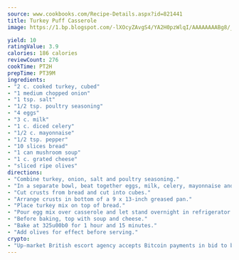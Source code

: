 ```yaml
---
source: www.cookbooks.com/Recipe-Details.aspx?id=821441
title: Turkey Puff Casserole
image: https://1.bp.blogspot.com/-lXOcyZAvgS4/YA2H0pzWlqI/AAAAAAAABg8/_HX4JI-WmFM0Tz684w_qYjP9vBzksmFNgCLcBGAsYHQ/s219/20.png

yield: 10
ratingValue: 3.9
calories: 186 calories
reviewCount: 276
cookTime: PT2H
prepTime: PT39M
ingredients:
- "2 c. cooked turkey, cubed"
- "1 medium chopped onion"
- "1 tsp. salt"
- "1/2 tsp. poultry seasoning"
- "4 eggs"
- "3 c. milk"
- "1 c. diced celery"
- "1/2 c. mayonnaise"
- "1/2 tsp. pepper"
- "10 slices bread"
- "1 can mushroom soup"
- "1 c. grated cheese"
- "sliced ripe olives"
directions:
- "Combine turkey, onion, salt and poultry seasoning."
- "In a separate bowl, beat together eggs, milk, celery, mayonnaise and pepper."
- "Cut crusts from bread and cut into cubes."
- "Arrange crusts in bottom of a 9 x 13-inch greased pan."
- "Place turkey mix on top of bread."
- "Pour egg mix over casserole and let stand overnight in refrigerator."
- "Before baking, top with soup and cheese."
- "Bake at 325u00b0 for 1 hour and 15 minutes."
- "Add olives for effect before serving."
crypto:
- "Up-market British escort agency accepts Bitcoin payments in bid to boost worker safety and client anonymity."
---
```

